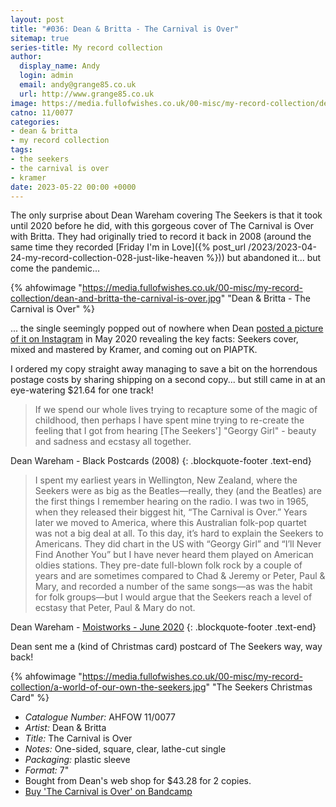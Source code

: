 ```yaml
---
layout: post
title: "#036: Dean & Britta - The Carnival is Over"
sitemap: true
series-title: My record collection
author:
  display_name: Andy
  login: admin
  email: andy@grange85.co.uk
  url: http://www.grange85.co.uk
image: https://media.fullofwishes.co.uk/00-misc/my-record-collection/dean-and-britta-the-carnival-is-over.jpg
catno: 11/0077
categories:
- dean & britta
- my record collection
tags:
- the seekers
- the carnival is over
- kramer
date: 2023-05-22 00:00 +0000
---
```

The only surprise about Dean Wareham covering The Seekers is that it took until 2020 before he did, with this gorgeous cover of The Carnival is Over with Britta. They had originally tried to record it back in 2008 (around the same time they recorded [Friday I'm in Love]({% post_url /2023/2023-04-24-my-record-collection-028-just-like-heaven %})) but abandoned it... but come the pandemic...

{% ahfowimage "https://media.fullofwishes.co.uk/00-misc/my-record-collection/dean-and-britta-the-carnival-is-over.jpg" "Dean & Britta - The Carnival is Over" %}

... the single seemingly popped out of nowhere when Dean [posted a picture of it on Instagram](https://www.instagram.com/p/CAdsiqNDPuX/) in May 2020 revealing the key facts: Seekers cover, mixed and mastered by Kramer, and coming out on PIAPTK.

I ordered my copy straight away managing to save a bit on the horrendous postage costs by sharing shipping on a second copy... but still came in at an eye-watering $21.64 for one track!

> If we spend our whole lives trying to recapture some of the magic of childhood, then perhaps I have spent mine trying to re-create the feeling that I got from hearing [The Seekers'] "Georgy Girl" - beauty and sadness and ecstasy all together.

Dean Wareham - Black Postcards (2008)
{: .blockquote-footer .text-end}

> I spent my earliest years in Wellington, New Zealand, where the Seekers were as big as the Beatles—really, they (and the Beatles) are the first things I remember hearing on the radio. I was two in 1965, when they released their biggest hit, “The Carnival is Over.”  Years later we moved to America, where this Australian folk-pop quartet was not a big deal at all. To this day, it’s hard to explain the Seekers to Americans. They did chart in the US with “Georgy Girl” and “I’ll Never Find Another You” but I have never heard them played on American oldies stations. They pre-date full-blown folk rock by a couple of years and are sometimes compared to Chad & Jeremy or Peter, Paul & Mary, and recorded a number of the same songs—as was the habit for folk groups—but I would argue that the Seekers reach a level of ecstasy that Peter, Paul & Mary do not.

Dean Wareham - [Moistworks - June 2020](https://moistworks.com/home/carnival)
{: .blockquote-footer .text-end}

Dean sent me a (kind of Christmas card) postcard of The Seekers way, way back!

{% ahfowimage "https://media.fullofwishes.co.uk/00-misc/my-record-collection/a-world-of-our-own-the-seekers.jpg" "The Seekers Christmas Card" %}

 - *Catalogue Number:* AHFOW 11/0077
 - *Artist:* Dean & Britta
 - *Title:* The Carnival is Over
 - *Notes:* One-sided, square, clear, lathe-cut single
 - *Packaging:* plastic sleeve
 - *Format:* 7"
 - Bought from Dean's web shop for $43.28 for 2 copies.
 - [Buy 'The Carnival is Over' on Bandcamp](https://deanandbritta.bandcamp.com/track/the-carnival-is-over)
